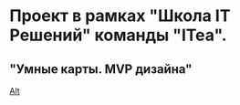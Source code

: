 # Проект в рамках "Школа IT Решений" команды "ITea".
## "Умные карты. MVP дизайна"
[Alt](!https://github.com/Alexx221x/ITea_project/blob/master/screen1.png?raw=true)
